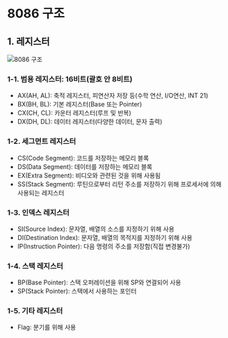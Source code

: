 # 8086 구조

## 1. 레지스터

![8086 구조](http://img1.daumcdn.net/thumb/R1920x0/?fname=http%3A%2F%2Fcfile5.uf.tistory.com%2Fimage%2F2154E93D58E4D65F21C6C2)

### 1-1. 범용 레지스터: 16비트(괄호 안 8비트)
* AX(AH, AL): 축적 레지스터, 피연산자 저장 등(수학 연산, I/O연산, INT 21)
* BX(BH, BL): 기본 레지스터(Base 또는 Pointer)
* CX(CH, CL): 카운터 레지스터(루프 및 반복)
* DX(DH, DL): 데이터 레지스터(다양한 데이터, 문자 출력)

### 1-2. 세그먼트 레지스터
* CS(Code Segment): 코드를 저장하는 메모리 블록
* DS(Data Segment): 데이터를 저장하는 메모리 블록
* EX(Extra Segment): 비디오와 관련된 것을 위해 사용됨
* SS(Stack Segment): 루틴으로부터 리턴 주소를 저장하기 위해 프로세서에 의해 사용되는 레지스터

### 1-3. 인덱스 레지스터
* SI(Source Index): 문자열, 배열의 소스를 지정하기 위해 사용
* DI(Destination Index): 문자열, 배열의 목적지를 지정하기 위해 사용
* IP(Instruction Pointer): 다음 명령의 주소를 저장함(직접 변경불가)

### 1-4. 스택 레지스터
* BP(Base Pointer): 스택 오퍼레이션을 위해 SP와 연결되어 사용
* SP(Stack Pointer): 스택에서 사용하는 포인터

### 1-5. 기타 레지스터
* Flag: 분기를 위해 사용